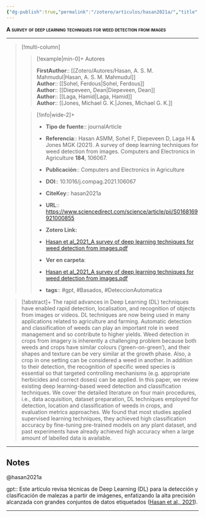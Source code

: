 ```yaml
---
{"dg-publish":true,"permalink":"/zotero/articulos/hasan2021a/","title":"A survey of deep learning techniques for weed detection from images","tags":["#zotero"]}
---
```



<span style="font-variant:small-caps; font-weight: bold;">A survey of deep learning techniques for weed detection from images</span>

---


> [!multi-column]
>
>> [!example|min-0]+ Autores
>> 
>> **FirstAuthor**:: [[Zotero/Autores/Hasan, A. S. M. Mahmudul\|Hasan, A. S. M. Mahmudul]]  
>> **Author**:: [[Sohel, Ferdous\|Sohel, Ferdous]]  
>> **Author**:: [[Diepeveen, Dean\|Diepeveen, Dean]]  
>> **Author**:: [[Laga, Hamid\|Laga, Hamid]]  
>> **Author**:: [[Jones, Michael G. K.\|Jones, Michael G. K.]]  
 >
>
>> [!info|wide-2]+
>>
>> - **Tipo de fuente**:: journalArticle
>> - **Referencia**:: Hasan ASMM, Sohel F, Diepeveen D, Laga H & Jones MGK (2021). A survey of deep learning techniques for weed detection from images. Computers and Electronics in Agriculture **184**, 106067.
>> - **Publicación**:: Computers and Electronics in Agriculture
>> - **DOI**:: 10.1016/j.compag.2021.106067
>> - **CiteKey**:: hasan2021a
>> - **URL**:: https://www.sciencedirect.com/science/article/pii/S0168169921000855
>> - **Zotero Link:** 
>> - [Hasan et al_2021_A survey of deep learning techniques for weed detection from images.pdf](zotero://select/library/items/BB9VHSI6)
>>
>> - **Ver en carpeta**: 
>> - [Hasan et al_2021_A survey of deep learning techniques for weed detection from images.pdf](file://J:\OneDrive\Articulos\Hasan%20et%20al_2021_A%20survey%20of%20deep%20learning%20techniques%20for%20weed%20detection%20from%20images.pdf)
>> - **tags**:: #gpt, #Basados, #DeteccionAutomatica



> [!abstract]+ 
>The rapid advances in Deep Learning (DL) techniques have enabled rapid detection, localisation, and recognition of objects from images or videos. DL techniques are now being used in many applications related to agriculture and farming. Automatic detection and classification of weeds can play an important role in weed management and so contribute to higher yields. Weed detection in crops from imagery is inherently a challenging problem because both weeds and crops have similar colours (‘green-on-green’), and their shapes and texture can be very similar at the growth phase. Also, a crop in one setting can be considered a weed in another. In addition to their detection, the recognition of specific weed species is essential so that targeted controlling mechanisms (e.g. appropriate herbicides and correct doses) can be applied. In this paper, we review existing deep learning-based weed detection and classification techniques. We cover the detailed literature on four main procedures, i.e., data acquisition, dataset preparation, DL techniques employed for detection, location and classification of weeds in crops, and evaluation metrics approaches. We found that most studies applied supervised learning techniques, they achieved high classification accuracy by fine-tuning pre-trained models on any plant dataset, and past experiments have already achieved high accuracy when a large amount of labelled data is available.


--- 

## Notes

@hasan2021a

gpt:: Este artículo revisa técnicas de Deep Learning (DL) para la detección y clasificación de malezas a partir de imágenes, enfatizando la alta precisión alcanzada con grandes conjuntos de datos etiquetados ([Hasan et al., 2021](zotero://select/library/items/JJKSULQW)).






---







